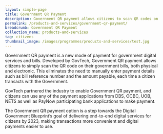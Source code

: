 ```yaml
---
layout: simple-page
title: Government QR Payment
description: Government QR payment allows citizens to scan QR codes on government bills, both physical and electronic.
permalink: /products-and-services/government-qr-payment/
breadcrumb: Government QR Payment
collection_name: products-and-services
tag: citizens
thumbnail_image: /images/programmes/products-and-services/test.jpg
---
```


Government QR payment is a new mode of payment for government digital services and bills. Developed by GovTech, Government QR payment allows citizens to simply scan the QR code on their government bills, both physical and electronic. This eliminates the need to manually enter payment details such as bill reference number and the amount payable, each time a citizen transacts with the Government.

GovTech partnered the industry to enable Government QR payment, and citizens can use any of the payment applications from DBS, OCBC, UOB, NETS as well as PayNow participating bank applications to make payment.

The Government QR payment option is a step towards the Digital Government Blueprint’s goal of delivering end-to-end digital services for citizens by 2023, making transactions more convenient and digital payments easier to use.
